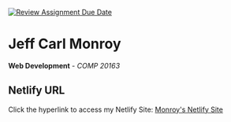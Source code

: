 [![Review Assignment Due Date](https://classroom.github.com/assets/deadline-readme-button-24ddc0f5d75046c5622901739e7c5dd533143b0c8e959d652212380cedb1ea36.svg)](https://classroom.github.com/a/nn2YhwXT)

# Jeff Carl Monroy

**Web Development** - _COMP 20163_

## Netlify URL

Click the hyperlink to access my Netlify Site: [Monroy's Netlify Site](https://jeff-monroy-first-creation.netlify.app)
